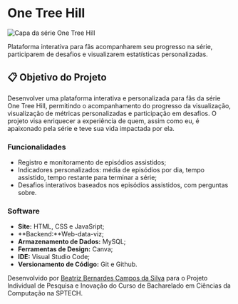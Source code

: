 # One Tree Hill 

![Capa da série One Tree Hill](https://cinebuzz.com.br/media/uploads/one_tree_hill_capa.jpg)

Plataforma interativa para fãs acompanharem seu progresso na série, participarem de desafios e visualizarem estatísticas personalizadas.

## 📋 Objetivo do Projeto

Desenvolver uma plataforma interativa e personalizada para fãs da série One Tree Hill, permitindo o acompanhamento do progresso da visualização, visualização de métricas personalizadas e participação em desafios. O projeto visa enriquecer a experiência de quem, assim como eu, é apaixonado pela série e teve sua vida impactada por ela.

### Funcionalidades

- Registro e monitoramento de episódios assistidos;
- Indicadores personalizados: média de episódios por dia, tempo assistido, tempo restante para terminar a série;
- Desafios interativos baseados nos episódios assistidos, com perguntas sobre.

### Software

- **Site:** HTML, CSS e JavaSript;
- **Backend:**Web-data-viz;
- **Armazenamento de Dados:** MySQL;
- **Ferramentas de Design:** Canva;
- **IDE:** Visual Studio Code;
- **Versionamento de Código:** Git e Github.

Desenvolvido por [Beatriz Bernardes Campos da Silva](https://www.linkedin.com/in/beatrizbernardess) para o Projeto Individual de Pesquisa e Inovação do Curso de Bacharelado em Ciências da Computação na SPTECH. 

